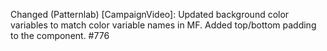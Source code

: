 Changed
(Patternlab) [CampaignVideo]: Updated background color variables to match color variable names in MF. Added top/bottom padding to the component. #776
